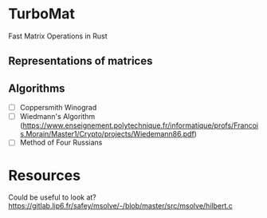 # TurboMat
Fast Matrix Operations in Rust

## Representations of matrices

## Algorithms 

- [ ] Coppersmith Winograd
- [ ] Wiedmann's Algorithm (https://www.enseignement.polytechnique.fr/informatique/profs/Francois.Morain/Master1/Crypto/projects/Wiedemann86.pdf)
- [ ] Method of Four Russians

# Resources

Could be useful to look at? https://gitlab.lip6.fr/safey/msolve/-/blob/master/src/msolve/hilbert.c
